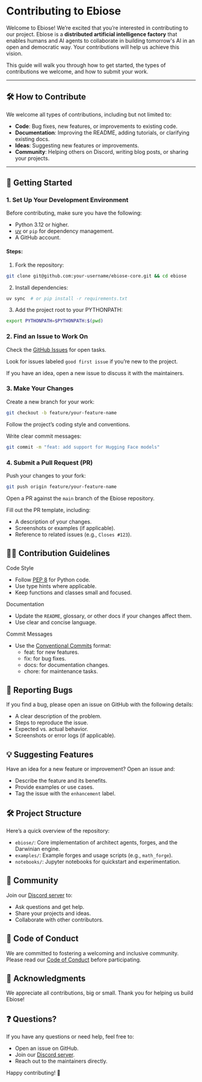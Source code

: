 # Contributing to Ebiose

Welcome to Ebiose! We’re excited that you’re interested in contributing to our project. Ebiose is a **distributed artificial intelligence factory** that enables humans and AI agents to collaborate in building tomorrow's AI in an open and democratic way. Your contributions will help us achieve this vision.

This guide will walk you through how to get started, the types of contributions we welcome, and how to submit your work.

---

## 🛠️ How to Contribute

We welcome all types of contributions, including but not limited to:
- **Code**: Bug fixes, new features, or improvements to existing code.
- **Documentation**: Improving the README, adding tutorials, or clarifying existing docs.
- **Ideas**: Suggesting new features or improvements.
- **Community**: Helping others on Discord, writing blog posts, or sharing your projects.

---

## 🚀 Getting Started

### 1. **Set Up Your Development Environment**
Before contributing, make sure you have the following:
- Python 3.12 or higher.
- [uv](https://docs.astral.sh/uv/) or `pip` for dependency management.
- A GitHub account.

#### Steps:
1. Fork the repository:
```bash
git clone git@github.com:your-username/ebiose-core.git && cd ebiose
```

2. Install dependencies:
```bash
uv sync  # or pip install -r requirements.txt
```

3. Add the project root to your PYTHONPATH:
```bash
export PYTHONPATH=$PYTHONPATH:$(pwd)
```

### 2. Find an Issue to Work On
Check the [GitHub Issues](https://github.com/ebiose-ai/ebiose/issues) for open tasks.

Look for issues labeled `good first issue` if you’re new to the project.

If you have an idea, open a new issue to discuss it with the maintainers.

### 3. Make Your Changes
Create a new branch for your work:

```bash
git checkout -b feature/your-feature-name
```

Follow the project’s coding style and conventions.

Write clear commit messages:

```bash
git commit -m "feat: add support for Hugging Face models"
```

### 4. Submit a Pull Request (PR)
Push your changes to your fork:

```bash
git push origin feature/your-feature-name
```

Open a PR against the `main` branch of the Ebiose repository.

Fill out the PR template, including:
- A description of your changes.
- Screenshots or examples (if applicable).
- Reference to related issues (e.g., `Closes #123`).

## 🧑‍💻 Contribution Guidelines
Code Style
- Follow [PEP 8](https://peps.python.org/pep-0008/) for Python code.
- Use type hints where applicable.
- Keep functions and classes small and focused.

Documentation
- Update the `README`, glossary, or other docs if your changes affect them.
- Use clear and concise language.

Commit Messages
- Use the [Conventional Commits](https://www.conventionalcommits.org/) format:
    - feat: for new features.
    - fix: for bug fixes.
    - docs: for documentation changes.
    - chore: for maintenance tasks.

## 🐛 Reporting Bugs
If you find a bug, please open an issue on GitHub with the following details:
- A clear description of the problem.
- Steps to reproduce the issue.
- Expected vs. actual behavior.
- Screenshots or error logs (if applicable).

## 💡 Suggesting Features
Have an idea for a new feature or improvement? Open an issue and:
- Describe the feature and its benefits.
- Provide examples or use cases.
- Tag the issue with the `enhancement` label.

## 🛠️ Project Structure
Here’s a quick overview of the repository:
- `ebiose/`: Core implementation of architect agents, forges, and the Darwinian engine.
- `examples/`: Example forges and usage scripts (e.g., `math_forge`).
- `notebooks/`: Jupyter notebooks for quickstart and experimentation.

## 🤝 Community
Join our [Discord server](https://discord.gg/P5pEuG5a4V) to:
- Ask questions and get help.
- Share your projects and ideas.
- Collaborate with other contributors.

## 📜 Code of Conduct
We are committed to fostering a welcoming and inclusive community. Please read our [Code of Conduct](CODE_OF_CONDUCT.md) before participating.

## 🙏 Acknowledgments
We appreciate all contributions, big or small. Thank you for helping us build Ebiose!

## ❓ Questions?
If you have any questions or need help, feel free to:
- Open an issue on GitHub.
- Join our [Discord server](https://discord.gg/P5pEuG5a4V).
- Reach out to the maintainers directly.

Happy contributing! 🎉

